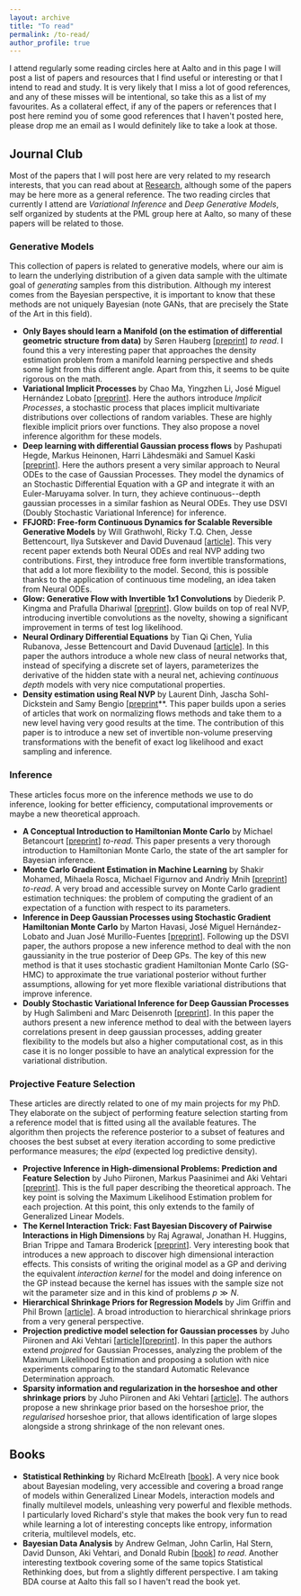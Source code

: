 ```yaml
---
layout: archive
title: "To read"
permalink: /to-read/
author_profile: true
---
```


I attend regularly some reading circles here at Aalto and in this page I will post a list of papers and resources that I find useful or interesting or that I intend to read and study.
It is very likely that I miss a lot of good references, and any of these misses will be intentional, so take this as a list of my favourites.
As a collateral effect, if any of the papers or references that I post here remind you of some good references that I haven't posted here, please drop me an email as I would definitely like to take a look at those.

## Journal Club

Most of the papers that I will post here are very related to my research interests, that you can read about at [Research](http://alejandrocatalina.github.io), although some of the papers may be here more as a general reference.
The two reading circles that currently I attend are *Variational Inference* and *Deep Generative Models*, self organized by students at the PML group here at Aalto, so many of these papers will be related to those.

### Generative Models

This collection of papers is related to generative models, where our aim is to learn the underlying distribution of a given data sample with the ultimate goal of *generating* samples from this distribution.
Although my interest comes from the Bayesian perspective, it is important to know that these methods are not uniquely Bayesian (note GANs, that are precisely the State of the Art in this field).

  - **Only Bayes should learn a Manifold (on the estimation of differential geometric structure from data)** by Søren Hauberg [[preprint](https://arxiv.org/abs/1806.04994)] *to read*. I found this a very interesting paper that approaches the density estimation problem from a manifold learning perspective and sheds some light from this different angle. Apart from this, it seems to be quite rigorous on the math.
  - **Variational Implicit Processes** by Chao Ma, Yingzhen Li, José Miguel Hernández Lobato [[preprint](http://arxiv.org/abs/1806.02390)]. Here the authors introduce *Implicit Processes*, a stochastic process that places implicit multivariate distributions over collections of random variables. These are highly flexible implicit priors over functions. They also propose a novel inference algorithm for these models.
  - **Deep learning with differential Gaussian process flows** by Pashupati Hegde, Markus Heinonen, Harri Lähdesmäki and Samuel Kaski [[preprint](https://arxiv.org/abs/1810.04066)]. Here the authors present a very similar approach to Neural ODEs to the case of Gaussian Processes. They model the dynamics of an Stochastic Differential Equation with a GP and integrate it with an Euler-Maruyama solver. In turn, they achieve continuous--depth gaussian processes in a similar fashion as Neural ODEs. They use DSVI (Doubly Stochastic Variational Inference) for inference.
  - **FFJORD: Free-form Continuous Dynamics for Scalable Reversible Generative Models** by Will Grathwohl, Ricky T.Q. Chen, Jesse Bettencourt, Ilya Sutskever and David Duvenaud [[article](https://openreview.net/pdf?id=rJxgknCcK7)]. This very recent paper extends both Neural ODEs and real NVP adding two contributions. First, they introduce free form invertible transformations, that add a lot more flexibility to the model. Second, this is possible thanks to the application of continuous time modeling, an idea taken from Neural ODEs.
  - **Glow: Generative Flow with Invertible 1x1 Convolutions** by Diederik P. Kingma and Prafulla Dhariwal [[preprint](http://arxiv.org/abs/1807.03039)]. Glow builds on top of real NVP, introducing invertible convolutions as the novelty, showing a significant improvement in terms of test log likelihood. 
  - **Neural Ordinary Differential Equations** by Tian Qi Chen, Yulia Rubanova, Jesse Bettencourt and David Duvenaud [[article](http://papers.nips.cc/paper/7892-neural-ordinary-differential-equations.pdf)]. In this paper the authors introduce a whole new class of neural networks that, instead of specifying a discrete set of layers, parameterizes the derivative of the hidden state with a neural net, achieving *continuous depth* models with very nice computational properties.
  - **Density estimation using Real NVP** by Laurent Dinh, Jascha Sohl-Dickstein and Samy Bengio [[preprint](http://arxiv.org/abs/1605.08803)**. This paper builds upon a series of articles that work on normalizing flows methods and take them to a new level having very good results at the time. The contribution of this paper is to introduce a new set of invertible non-volume preserving transformations with the benefit of exact log likelihood and exact sampling and inference.

### Inference

These articles focus more on the inference methods we use to do inference, looking for better efficiency, computational improvements or maybe a new theoretical approach.

  - **A Conceptual Introduction to Hamiltonian Monte Carlo** by Michael Betancourt [[preprint](http://arxiv.org/abs/1701.02434)] *to-read*. This paper presents a very thorough introduction to Hamiltonian Monte Carlo, the state of the art sampler for Bayesian inference.
  - **Monte Carlo Gradient Estimation in Machine Learning** by Shakir Mohamed, Mihaela Rosca, Michael Figurnov and Andriy Mnih [[preprint](http://arxiv.org/abs/1906.10652)] *to-read*. A very broad and accessible survey on Monte Carlo gradient estimation techniques: the problem of computing the gradient of an expectation of a function with respect to its parameters.
  - **Inference in Deep Gaussian Processes using Stochastic Gradient Hamiltonian Monte Carlo** by Marton Havasi, José Miguel Hernández-Lobato and Juan José Murillo-Fuentes [[preprint](https://arxiv.org/abs/1806.05490)]. Following up the DSVI paper, the authors propose a new inference method to deal with the non gaussianity in the true posterior of Deep GPs. The key of this new method is that it uses stochastic gradient Hamiltonian Monte Carlo (SG-HMC) to approximate the true variational posterior without further assumptions, allowing for yet more flexible variational distributions that improve inference.
  - **Doubly Stochastic Variational Inference for Deep Gaussian Processes** by Hugh Salimbeni and Marc Deisenroth [[preprint](http://arxiv.org/abs/1705.08933)]. In this paper the authors present a new inference method to deal with the between layers correlations present in deep gaussian processes, adding greater flexibility to the models but also a higher computational cost, as in this case it is no longer possible to have an analytical expression for the variational distribution.

### Projective Feature Selection

These articles are directly related to one of my main projects for my PhD. 
They elaborate on the subject of performing feature selection starting from a reference model that is fitted using all the available features.
The algorithm then projects the reference posterior to a subset of features and chooses the best subset at every iteration according to some predictive performance measures; the *elpd* (expected log predictive density).

  - **Projective Inference in High-dimensional Problems: Prediction and Feature Selection** by Juho Piironen, Markus Paasinimei and Aki Vehtari [[preprint](http://arxiv.org/abs/1810.02406)]. This is the full paper describing the theoretical approach. The key point is solving the Maximum Likelihood Estimation problem for each projection. At this point, this only extends to the family of Generalized Linear Models.
  - **The Kernel Interaction Trick: Fast Bayesian Discovery of Pairwise Interactions in High Dimensions** by Raj Agrawal, Jonathan H. Huggins, Brian Trippe and Tamara Broderick [[preprint](http://arxiv.org/abs/1905.06501)]. Very interesting book that introduces a new approach to discover high dimensional interaction effects. This consists of writing the original model as a GP and deriving the equivalent *interaction kernel* for the model and doing inference on the GP instead because the kernel has issues with the sample size not wit the parameter size and in this kind of problems $p \gg N$.
  - **Hierarchical Shrinkage Priors for Regression Models** by Jim Griffin and Phil Brown [[article](http://projecteuclid.org/euclid.ba/1453211963)]. A broad introduction to hierarchical shrinkage priors from a very general perspective.
  - **Projection predictive model selection for Gaussian processes** by Juho Piironen and Aki Vehtari [[article](https://rc.signalprocessingsociety.org/conference-workshop-videos/mlsp/SPSVID00114.html)][[preprint](https://arxiv.org/abs/1510.04813)]. In this paper the authors extend *projpred* for Gaussian Processes, analyzing the problem of the Maximum Likelihood Estimation and proposing a solution with nice experiments comparing to the standard Automatic Relevance Determination approach.
  - **Sparsity information and regularization in the horseshoe and other shrinkage priors** by Juho Piironen and Aki Vehtari [[article](https://projecteuclid.org/euclid.ejs/1513306866)]. The authors propose a new shrinkage prior based on the horseshoe prior, the *regularised* horseshoe prior, that allows identification of large slopes alongside a strong shrinkage of the non relevant ones. 

## Books

  - **Statistical Rethinking** by Richard McElreath [[book](http://xcelab.net/rm/statistical-rethinking/)]. A very nice book about Bayesian modeling, very accessible and covering a broad range of models within Generalized Linear Models, interaction models and finally multilevel models, unleashing very powerful and flexible methods. I particularly loved Richard's style that makes the book very fun to read while learning a lot of interesting concepts like entropy, information criteria, multilevel models, etc.
  - **Bayesian Data Analysis** by Andrew Gelman, John Carlin, Hal Stern, David Dunson, Aki Vehtari, and Donald Rubin [[book](http://www.stat.columbia.edu/~gelman/book/)] *to read*. Another interesting textbook covering some of the same topics Statistical Rethinking does, but from a slightly different perspective. I am taking BDA course at Aalto this fall so I haven't read the book yet.
